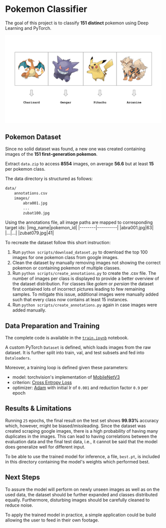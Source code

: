 # Pokemon Classifier
The goal of this project is to classify **151 distinct** pokemon using Deep Learning and PyTorch.

![Pokemon images with corresponding pokemon names](sketch.svg)

## Pokemon Dataset
Since no solid dataset was found, a new one was created containing images of the **151 first-generation pokemon**. 

Extract `data.zip` to access **8554** images, on average **56.6** but at least **15** per pokemon class.

The data directory is structured as follows:
```
data/
    annotations.csv
    images/
        abra001.jpg
        ...
        zubat100.jpg
```

Using the annotations file, all image paths are mapped to corresponding target ids:
|img_name|pokemon_id|
|--------|----------|
|abra001.jpg|63|
|...|...|
|zubat079.jpg|41|

To recreate the dataset follow this short instruction:
1. Run `python scripts/download_dataset.py` to download the top 100 images for one pokemon class from google images.
2. Clean the dataset by manually removing images not showing the correct pokemon or containing pokemon of multiple classes.
3. Run `python scripts/create_annotations.py` to create the .csv file. The number of images per class is displayed to provide a better overview of the dataset distribution. For classes like *golem* or *persian* the dataset first contained lots of incorrect pictures leading to few remaining samples. To mitigate this issue, additional images were manually added such that every class now contains at least 15 instances.
4. Run  `python scripts/create_annotations.py` again in case images were added manually.

## Data Preparation and Training
The complete code is available in the [`train.ipynb`](https://github.com/thomasbohm/pokemon-classifier/blob/main/train.ipynb) notebook. 

A custom PyTorch `Dataset` is defined, which loads images from the raw dataset. It is further split into train, val, and test subsets and fed into `Dataloaders`.

Moreover, a training loop is defined given these parameters:
- model: torchvision's implementation of [MobileNetV3](https://pytorch.org/vision/stable/_modules/torchvision/models/mobilenetv3.html) 
- criterion: [Cross Entropy Loss](https://pytorch.org/docs/stable/generated/torch.nn.CrossEntropyLoss.html)
- optimizer: [Adam](https://pytorch.org/docs/stable/generated/torch.optim.Adam.html) with initial lr of `0.001` and reduction factor `0.9` per epoch

## Results & Limitations
Running `25` epochs, the final result on the test set shows **99.93%** accuracy which, however, might be biased/missleading. Since the dataset was created scraping google images, there is a high probability of having many duplicates in the images. This can lead to having correlations between the evaluation data and the final test data, i.e., it cannot be said that the model does generalize well for different input.

To be able to use the trained model for inference, a file, `best.pt`, is included in this directory containing the model's weights which performed best.

## Next Steps
To assure the model will perform on newly unseen images as well as on the used data, the dataset should be further expanded and classes distributed equally. Furthermore, disturbing images should be carefully cleaned to reduce noise.

To apply the trained model in practice, a simple application could be build allowing the user to feed in their own footage.